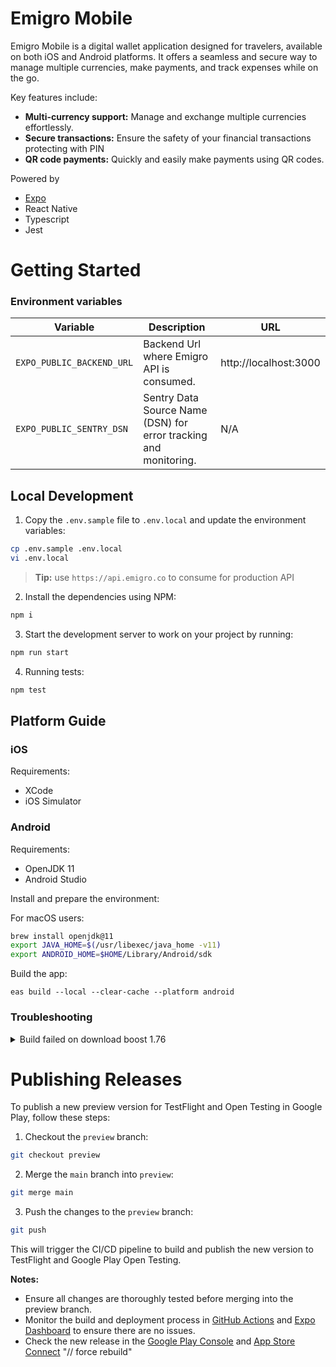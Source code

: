 # Emigro Mobile

Emigro Mobile is a digital wallet application designed for travelers, available on both iOS and Android platforms. It offers a seamless and secure way to manage multiple currencies, make payments, and track expenses while on the go.

Key features include:

- **Multi-currency support:** Manage and exchange multiple currencies effortlessly.
- **Secure transactions:** Ensure the safety of your financial transactions protecting with PIN
- **QR code payments:** Quickly and easily make payments using QR codes.

Powered by

- [Expo](https://expo.dev/)
- React Native
- Typescript
- Jest

# Getting Started

### Environment variables

| Variable              | Description                                 | URL
| -------------         | ---------------------                       | ---------------------
| `EXPO_PUBLIC_BACKEND_URL`       | Backend Url where Emigro API is consumed.   | http://localhost:3000
| `EXPO_PUBLIC_SENTRY_DSN`        | Sentry Data Source Name (DSN) for error tracking and monitoring.   | N/A  

## Local Development

1. Copy the `.env.sample` file to `.env.local` and update the environment variables:

```sh
cp .env.sample .env.local
vi .env.local 
```

> **Tip:** use `https://api.emigro.co` to consume for production API

2. Install the dependencies using NPM:

```sh
npm i
```

3. Start the development server to work on your project by running:

```sh
npm run start
```



4. Running tests:

```sh
npm test
```

## Platform Guide

### iOS

Requirements:
- XCode
- iOS Simulator

### Android

Requirements:
- OpenJDK 11
- Android Studio

Install and prepare the environment:

For macOS users:

```sh
brew install openjdk@11
export JAVA_HOME=$(/usr/libexec/java_home -v11)
export ANDROID_HOME=$HOME/Library/Android/sdk
```

Build the app:

	eas build --local --clear-cache --platform android

### Troubleshooting

<details>
<summary>Build failed on download boost 1.76</summary>

```
Execution failed for task ':expo-modules-core:prepareBoost'.
Could not read /home/expo/workingdir/build/node_modules/expo-modules-core/android/build/downloads/boost_1_76_0.tar.gz.
```


SOLVED: https://github.com/expo/expo/issues/19596#issuecomment-1880842689

	rm -rf node_modules && npm install
	npx expo prebuild --platform android
	cd android && ./gradlew clean
	eas build --local  --platform android
</details>


# Publishing Releases

To publish a new preview version for TestFlight and Open Testing in Google Play, follow these steps:

1. Checkout the `preview` branch:
```sh
git checkout preview
```

2. Merge the `main` branch into `preview`:
```sh
git merge main
```

3. Push the changes to the `preview` branch:
```sh
git push
```

This will trigger the CI/CD pipeline to build and publish the new version to TestFlight and Google Play Open Testing.

**Notes:**
- Ensure all changes are thoroughly tested before merging into the preview branch.
- Monitor the build and deployment process in [GitHub Actions](https://github.com/emigro-br/emigro-mobile/actions) and [Expo Dashboard](https://expo.dev/accounts/emigro) to ensure there are no issues.
- Check the new release in the [Google Play Console](https://play.google.com/console/u/0/developers/7584002803657299601/app/4974697401918909765/app-dashboard) and [App Store Connect](https://appstoreconnect.apple.com/apps/6475793514/distribution)
"// force rebuild" 
